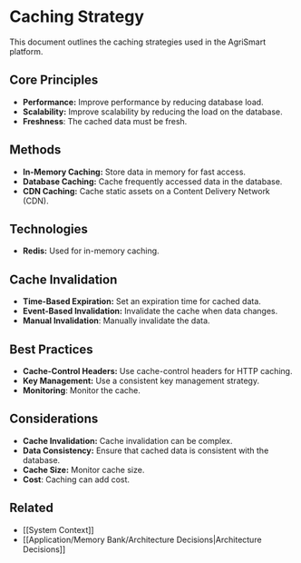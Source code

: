 # Caching Strategy

This document outlines the caching strategies used in the AgriSmart platform.

## Core Principles

*   **Performance:** Improve performance by reducing database load.
*   **Scalability:** Improve scalability by reducing the load on the database.
* **Freshness**: The cached data must be fresh.

## Methods

*   **In-Memory Caching:** Store data in memory for fast access.
*   **Database Caching:** Cache frequently accessed data in the database.
*   **CDN Caching:** Cache static assets on a Content Delivery Network (CDN).

## Technologies

*   **Redis:** Used for in-memory caching.

## Cache Invalidation

*   **Time-Based Expiration:** Set an expiration time for cached data.
*   **Event-Based Invalidation:** Invalidate the cache when data changes.
* **Manual Invalidation**: Manually invalidate the data.

## Best Practices

*   **Cache-Control Headers:** Use cache-control headers for HTTP caching.
*   **Key Management:** Use a consistent key management strategy.
* **Monitoring**: Monitor the cache.

## Considerations

*   **Cache Invalidation:** Cache invalidation can be complex.
*   **Data Consistency:** Ensure that cached data is consistent with the database.
*   **Cache Size:** Monitor cache size.
* **Cost**: Caching can add cost.

## Related

* [[System Context]]
* [[Application/Memory Bank/Architecture Decisions|Architecture Decisions]]
